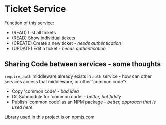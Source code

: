 # Ticket Service

Function of this service:

- (READ) List all tickets
- (READ) Show individual tickets
- (CREATE) Create a new ticket - _needs authentication_
- (UPDATE) Edit a ticket - _needs authentication_

## Sharing Code between services - some thoughts

`require_auth` middleware already exists in `auth` service - how can other services access that middleware, or other 'common code'?

- Copy 'common code' - _bad idea_
- Git Submodule for 'common code' - _better, but fiddly_
- Publish 'common code' as an NPM package - _better, approach that is used here_

Library used in this project is on [npmjs.com](https://www.npmjs.com/org/lambley-ticketing)
